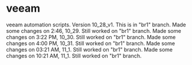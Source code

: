 # veeam
veeam automation scripts. Version 10_28_v1.
This is in "br1" branch.
Made some changes on 2:46, 10_29. Still worked on "br1" branch.
Made some changes on 3:22 PM, 10_30. Still worked on "br1" branch.
Made some changes on 4:00 PM, 10_31. Still worked on "br1" branch.
Made some changes on 03:21 AM, 11_1. Still worked on "br1" branch.
Made some changes on 10:21 AM, 11_1. Still worked on "br1" branch.
